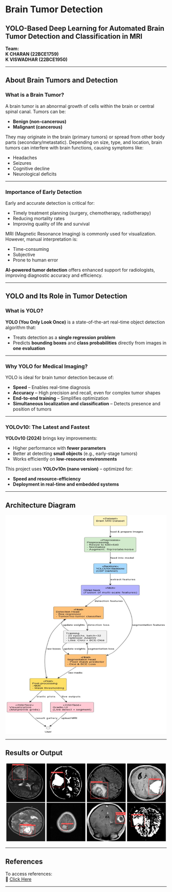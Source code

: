 # **Brain Tumor Detection**

## **YOLO-Based Deep Learning for Automated Brain Tumor Detection and Classification in MRI**

**Team:**  
**K CHARAN (22BCE1759)**  
**K VISWADHAR (22BCE1950)**  

---

## **About Brain Tumors and Detection**

### **What is a Brain Tumor?**
A brain tumor is an abnormal growth of cells within the brain or central spinal canal. Tumors can be:
- **Benign (non-cancerous)**  
- **Malignant (cancerous)**  

They may originate in the brain (primary tumors) or spread from other body parts (secondary/metastatic). Depending on size, type, and location, brain tumors can interfere with brain functions, causing symptoms like:
- Headaches  
- Seizures  
- Cognitive decline  
- Neurological deficits  

---

### **Importance of Early Detection**
Early and accurate detection is critical for:
- Timely treatment planning (surgery, chemotherapy, radiotherapy)  
- Reducing mortality rates  
- Improving quality of life and survival  

MRI (Magnetic Resonance Imaging) is commonly used for visualization. However, manual interpretation is:
- Time-consuming  
- Subjective  
- Prone to human error  

**AI-powered tumor detection** offers enhanced support for radiologists, improving diagnostic accuracy and efficiency.

---

## **YOLO and Its Role in Tumor Detection**

### **What is YOLO?**
**YOLO (You Only Look Once)** is a state-of-the-art real-time object detection algorithm that:
- Treats detection as a **single regression problem**
- Predicts **bounding boxes** and **class probabilities** directly from images in **one evaluation**

---

### **Why YOLO for Medical Imaging?**
YOLO is ideal for brain tumor detection because of:
- **Speed** – Enables real-time diagnosis  
- **Accuracy** – High precision and recall, even for complex tumor shapes  
- **End-to-end training** – Simplifies optimization  
- **Simultaneous localization and classification** – Detects presence and position of tumors

---

### **YOLOv10: The Latest and Fastest**
**YOLOv10 (2024)** brings key improvements:
- Higher performance with **fewer parameters**  
- Better at detecting **small objects** (e.g., early-stage tumors)  
- Works efficiently on **low-resource environments**

This project uses **YOLOv10n (nano version)** – optimized for:
- **Speed and resource-efficiency**  
- **Deployment in real-time and embedded systems**  

---

## **Architecture Diagram**
![Architecture Diagram](image.png)

---

## **Results or Output**
![Result Output](image-1.png)

---

## **References**

To access references:  
🔗 [Click Here](https://drive.google.com/drive/folders/1D-YzYBjRMhMxMKBBkwV_EVmvGPjIrfrE?usp=drive_link)

---
